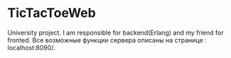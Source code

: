 # TicTacToeWeb
University project. I am responsible for backend(Erlang) and my friend for fronted. Все возможные функции сервера описаны на странице : localhost:8090/.
